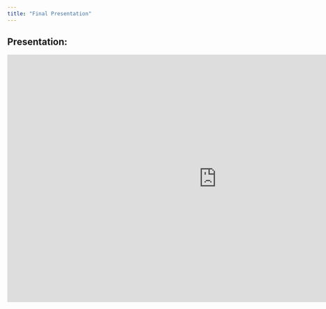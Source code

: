```yaml
---
title: "Final Presentation"
---
```

## Presentation:
<iframe src="https://docs.google.com/presentation/d/e/2PACX-1vRPjzVZNFSknlAfBkp7zqQ1jDYrzUj9j_nGQHRhIUwiK93fBEwJuj3qttUUYSY4B3ET9YOyjnBP8syW/pubembed?start=false&loop=true&delayms=60000" frameborder="0" width="960" height="569" allowfullscreen="true" mozallowfullscreen="true" webkitallowfullscreen="true"></iframe>

